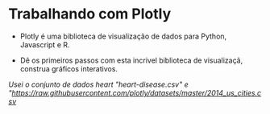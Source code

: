 # Trabalhando com Plotly

* Plotly é uma biblioteca de visualização de dados para Python, Javascript e R.

* Dê os primeiros passos com esta incrivel biblioteca de visualizaçã, construa gráficos interativos.

*Usei o conjunto de dados heart "heart-disease.csv" e "https://raw.githubusercontent.com/plotly/datasets/master/2014_us_cities.csv*


